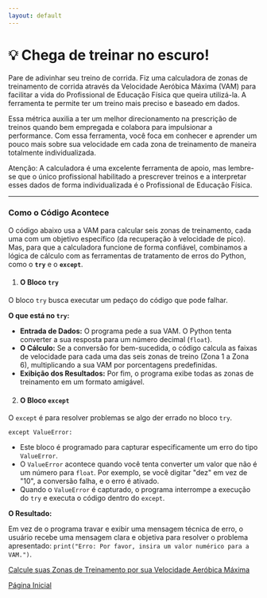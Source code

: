```yaml
---
layout: default
---
```


# 💡 Chega de treinar no escuro!

Pare de adivinhar seu treino de corrida. Fiz uma calculadora de zonas de treinamento de corrida através da Velocidade Aeróbica Máxima (VAM) para facilitar a vida do Profissional de Educação Física que queira utilizá-la. A ferramenta te permite ter um treino mais preciso e baseado em dados. 

Essa métrica auxilia a ter um melhor direcionamento na prescrição de treinos quando bem empregada e colabora para impulsionar a performance. Com essa ferramenta, você foca em conhecer e aprender um pouco mais sobre sua velocidade em cada zona de treinamento de maneira totalmente individualizada.

Atenção: A calculadora é uma excelente ferramenta de apoio, mas lembre-se que o único profissional habilitado a prescrever treinos e a interpretar esses dados de forma individualizada é o Profissional de Educação Física.

---

###  Como o Código Acontece

O código abaixo usa a VAM para calcular seis zonas de treinamento, cada uma com um objetivo específico (da recuperação à velocidade de pico). Mas, para que a calculadora funcione de forma confiável, combinamos a lógica de cálculo com as ferramentas de tratamento de erros do Python, como o **`try`** e o **`except`**.

1.  #### O Bloco `try`

O bloco `try` busca executar um pedaço do código que pode falhar.

**O que está no `try`:**

* **Entrada de Dados:** O programa pede a sua VAM. O Python tenta converter a sua resposta para um número decimal (`float`).
* **O Cálculo:** Se a conversão for bem-sucedida, o código calcula as faixas de velocidade para cada uma das seis zonas de treino (Zona 1 a Zona 6), multiplicando a sua VAM por porcentagens predefinidas.
* **Exibição dos Resultados:** Por fim, o programa exibe todas as zonas de treinamento em um formato amigável.

2.  #### O Bloco `except`

O `except` é para resolver problemas se algo der errado no bloco `try`.

`except ValueError:`

* Este bloco é programado para capturar especificamente um erro do tipo `ValueError`.
* O `ValueError` acontece quando você tenta converter um valor que não é um número para `float`. Por exemplo, se você digitar "dez" em vez de "10", a conversão falha, e o erro é ativado.
* Quando o `ValueError` é capturado, o programa interrompe a execução do `try` e executa o código dentro do `except`.

**O Resultado:**

Em vez de o programa travar e exibir uma mensagem técnica de erro, o usuário recebe uma mensagem clara e objetiva para resolver o problema apresentado: `print("Erro: Por favor, insira um valor numérico para a VAM.")`.

[Calcule suas Zonas de Treinamento por sua Velocidade Aeróbica Máxima](https://colab.research.google.com/drive/1va0C7A1hZIgFH8lKwo9zjTtMp2hQLSkJ?usp=sharing)

[Página Inicial](https://tamirisguerreiro.github.io/site)

